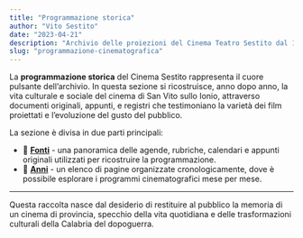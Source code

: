 ```yaml
---
title: "Programmazione storica"
author: "Vito Sestito"
date: "2023-04-21"
description: "Archivio delle proiezioni del Cinema Teatro Sestito dal 1948 al 2004, ricostruito attraverso le fonti originali conservate dalla famiglia Sestito."
slug: "programmazione-cinematografica"
---
```

La **programmazione storica** del Cinema Sestito rappresenta il cuore pulsante dell’archivio. In questa sezione si ricostruisce, anno dopo anno, la vita culturale e sociale del cinema di San Vito sullo Ionio, attraverso documenti originali, appunti, e registri che testimoniano la varietà dei film proiettati e l’evoluzione del gusto del pubblico.

La sezione è divisa in due parti principali:

- 📖 **[Fonti](/programmazione-cinematografica/fonti/)** - una panoramica delle agende, rubriche, calendari e appunti originali utilizzati per ricostruire la programmazione.
- 📅 **[Anni](/programmazione-cinematografica/anni/)** - un elenco di pagine organizzate cronologicamente, dove è possibile esplorare i programmi cinematografici mese per mese.

---

Questa raccolta nasce dal desiderio di restituire al pubblico la memoria di un cinema di provincia, specchio della vita quotidiana e delle trasformazioni culturali della Calabria del dopoguerra.